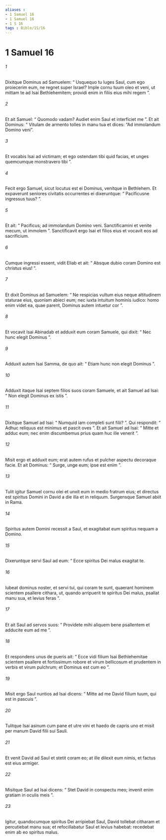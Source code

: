 ```yaml
---
aliases : 
- 1 Samuel 16
- 1 Samuel 16
- 1 S 16
tags : Bible/1S/16
---
```


# 1 Samuel 16

###### 1
Dixitque Dominus ad Samuelem: “ Usquequo tu luges Saul, cum ego proiecerim eum, ne regnet super Israel? Imple cornu tuum oleo et veni, ut mittam te ad Isai Bethlehemitem; providi enim in filiis eius mihi regem ”. 
###### 2
Et ait Samuel: “ Quomodo vadam? Audiet enim Saul et interficiet me ”. Et ait Dominus: “ Vitulam de armento tolles in manu tua et dices: “Ad immolandum Domino veni”. 
###### 3
Et vocabis Isai ad victimam; et ego ostendam tibi quid facias, et unges quemcumque monstravero tibi ”.
###### 4
Fecit ergo Samuel, sicut locutus est ei Dominus, venitque in Bethlehem. Et expaverunt seniores civitatis occurrentes ei dixeruntque: “ Pacificusne ingressus tuus? ”. 
###### 5
Et ait: “ Pacificus; ad immolandum Domino veni. Sanctificamini et venite mecum, ut immolem ”. Sanctificavit ergo Isai et filios eius et vocavit eos ad sacrificium.
###### 6
Cumque ingressi essent, vidit Eliab et ait: “ Absque dubio coram Domino est christus eius! ”. 
###### 7
Et dixit Dominus ad Samuelem: “ Ne respicias vultum eius neque altitudinem staturae eius, quoniam abieci eum; nec iuxta intuitum hominis iudico: homo enim videt ea, quae parent, Dominus autem intuetur cor ”. 
###### 8
Et vocavit Isai Abinadab et adduxit eum coram Samuele, qui dixit: “ Nec hunc elegit Dominus ”. 
###### 9
Adduxit autem Isai Samma, de quo ait: “ Etiam hunc non elegit Dominus ”. 
###### 10
Adduxit itaque Isai septem filios suos coram Samuele, et ait Samuel ad Isai: “ Non elegit Dominus ex istis ”.
###### 11
Dixitque Samuel ad Isai: “ Numquid iam completi sunt filii? ”. Qui respondit: “ Adhuc reliquus est minimus et pascit oves ”. Et ait Samuel ad Isai: “ Mitte et adduc eum; nec enim discumbemus prius quam huc ille venerit ”. 
###### 12
Misit ergo et adduxit eum; erat autem rufus et pulcher aspectu decoraque facie. Et ait Dominus: “ Surge, unge eum; ipse est enim ”. 
###### 13
Tulit igitur Samuel cornu olei et unxit eum in medio fratrum eius; et directus est spiritus Domini in David a die illa et in reliquum. Surgensque Samuel abiit in Rama.
###### 14
Spiritus autem Domini recessit a Saul, et exagitabat eum spiritus nequam a Domino. 
###### 15
Dixeruntque servi Saul ad eum: “ Ecce spiritus Dei malus exagitat te. 
###### 16
Iubeat dominus noster, et servi tui, qui coram te sunt, quaerant hominem scientem psallere cithara, ut, quando arripuerit te spiritus Dei malus, psallat manu sua, et levius feras ”. 
###### 17
Et ait Saul ad servos suos: “ Providete mihi aliquem bene psallentem et adducite eum ad me ”. 
###### 18
Et respondens unus de pueris ait: “ Ecce vidi filium Isai Bethlehemitae scientem psallere et fortissimum robore et virum bellicosum et prudentem in verbis et virum pulchrum; et Dominus est cum eo ”. 
###### 19
Misit ergo Saul nuntios ad Isai dicens: “ Mitte ad me David filium tuum, qui est in pascuis ”. 
###### 20
Tulitque Isai asinum cum pane et utre vini et haedo de capris uno et misit per manum David filii sui Sauli. 
###### 21
Et venit David ad Saul et stetit coram eo; at ille dilexit eum nimis, et factus est eius armiger. 
###### 22
Misitque Saul ad Isai dicens: “ Stet David in conspectu meo; invenit enim gratiam in oculis meis ”. 
###### 23
Igitur, quandocumque spiritus Dei arripiebat Saul, David tollebat citharam et percutiebat manu sua; et refocillabatur Saul et levius habebat: recedebat enim ab eo spiritus malus.
